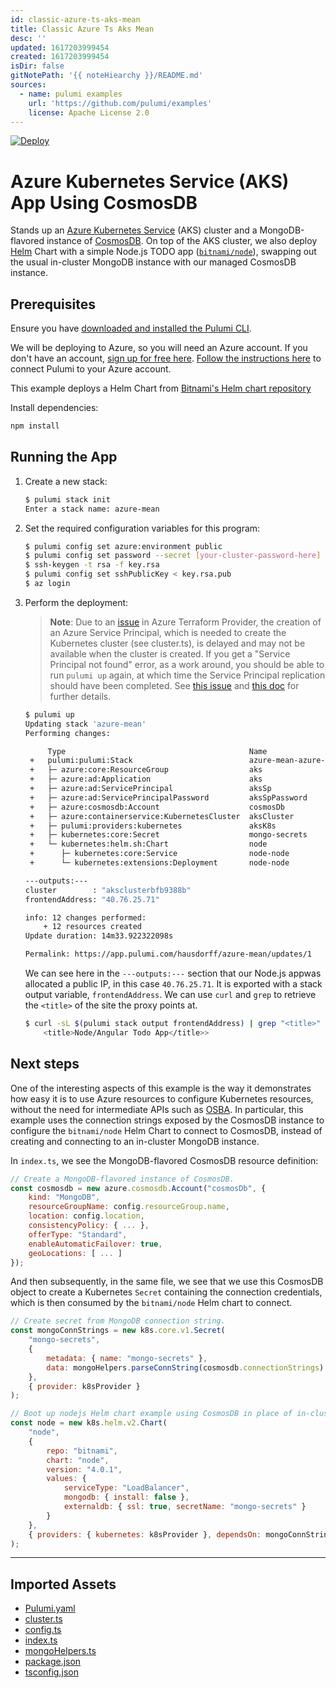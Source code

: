 ```yaml
---
id: classic-azure-ts-aks-mean
title: Classic Azure Ts Aks Mean
desc: ''
updated: 1617203999454
created: 1617203999454
isDir: false
gitNotePath: '{{ noteHiearchy }}/README.md'
sources:
  - name: pulumi examples
    url: 'https://github.com/pulumi/examples'
    license: Apache License 2.0
---
```

[![Deploy](https://get.pulumi.com/new/button.svg)](https://app.pulumi.com/new)

# Azure Kubernetes Service (AKS) App Using CosmosDB

Stands up an [Azure Kubernetes Service][aks] (AKS) cluster and a MongoDB-flavored instance of
[CosmosDB][cosmos]. On top of the AKS cluster, we also deploy [Helm][helm] Chart with a simple
Node.js TODO app ([`bitnami/node`][sample-mean]), swapping out the usual in-cluster MongoDB instance
with our managed CosmosDB instance.

## Prerequisites

Ensure you have [downloaded and installed the Pulumi CLI](https://www.pulumi.com/docs/get-started/install/).

We will be deploying to Azure, so you will need an Azure account. If you don't have an account,
[sign up for free here](https://azure.microsoft.com/en-us/free/). [Follow the instructions
here](https://www.pulumi.com/docs/intro/cloud-providers/azure/setup/) to connect Pulumi to your Azure account.

This example deploys a Helm Chart from [Bitnami's Helm chart repository](https://github.com/bitnami/charts)

Install dependencies:

```sh
npm install
```

## Running the App

1. Create a new stack:

   ```sh
   $ pulumi stack init
   Enter a stack name: azure-mean
   ```

2. Set the required configuration variables for this program:

   ```bash
   $ pulumi config set azure:environment public
   $ pulumi config set password --secret [your-cluster-password-here]
   $ ssh-keygen -t rsa -f key.rsa
   $ pulumi config set sshPublicKey < key.rsa.pub
   $ az login
   ```

3. Perform the deployment:

   > **Note**: Due to an [issue](https://github.com/terraform-providers/terraform-provider-azuread/issues/156) in Azure Terraform Provider, the
   > creation of an Azure Service Principal, which is needed to create the Kubernetes cluster (see cluster.ts), is delayed and may not
   > be available when the cluster is created.  If you get a "Service Principal not found" error, as a work around, you should be able to run `pulumi up`
   > again, at which time the Service Principal replication should have been completed. See [this issue](https://github.com/Azure/AKS/issues/1206) and
   > [this doc](https://docs.microsoft.com/en-us/azure/aks/troubleshooting#im-receiving-errors-that-my-service-principal-was-not-found-when-i-try-to-create-a-new-cluster-without-passing-in-an-existing-one)
   > for further details.

   ```sh
   $ pulumi up
   Updating stack 'azure-mean'
   Performing changes:

        Type                                         Name                   Status      Info
    +   pulumi:pulumi:Stack                          azure-mean-azure-mean  created     1 warning
    +   ├─ azure:core:ResourceGroup                  aks                    created
    +   ├─ azure:ad:Application                      aks                    created
    +   ├─ azure:ad:ServicePrincipal                 aksSp                  created
    +   ├─ azure:ad:ServicePrincipalPassword         aksSpPassword          created
    +   ├─ azure:cosmosdb:Account                    cosmosDb               created
    +   ├─ azure:containerservice:KubernetesCluster  aksCluster             created
    +   ├─ pulumi:providers:kubernetes               aksK8s                 created
    +   ├─ kubernetes:core:Secret                    mongo-secrets          created
    +   └─ kubernetes:helm.sh:Chart                  node                   created
    +      ├─ kubernetes:core:Service                node-node              created
    +      └─ kubernetes:extensions:Deployment       node-node              created

   ---outputs:---
   cluster        : "aksclusterbfb9388b"
   frontendAddress: "40.76.25.71"

   info: 12 changes performed:
       + 12 resources created
   Update duration: 14m33.922322098s

   Permalink: https://app.pulumi.com/hausdorff/azure-mean/updates/1
   ```

   We can see here in the `---outputs:---` section that our Node.js appwas allocated a public IP,
   in this case `40.76.25.71`. It is exported with a stack output variable, `frontendAddress`. We
   can use `curl` and `grep` to retrieve the `<title>` of the site the proxy points at.

   ```sh
   $ curl -sL $(pulumi stack output frontendAddress) | grep "<title>"
       <title>Node/Angular Todo App</title>>
   ```

## Next steps

One of the interesting aspects of this example is the way it demonstrates how easy it is to use
Azure resources to configure Kubernetes resources, without the need for intermediate APIs such as
[OSBA](https://osba.sh/). In particular, this example uses the connection strings exposed by the
CosmosDB instance to configure the `bitnami/node` Helm Chart to connect to CosmosDB, instead of
creating and connecting to an in-cluster MongoDB instance.

In `index.ts`, we see the MongoDB-flavored CosmosDB resource definition:

```javascript
// Create a MongoDB-flavored instance of CosmosDB.
const cosmosdb = new azure.cosmosdb.Account("cosmosDb", {
    kind: "MongoDB",
    resourceGroupName: config.resourceGroup.name,
    location: config.location,
    consistencyPolicy: { ... },
    offerType: "Standard",
    enableAutomaticFailover: true,
    geoLocations: [ ... ]
});
```

And then subsequently, in the same file, we see that we use this CosmosDB object to create a
Kubernetes `Secret` containing the connection credentials, which is then consumed by the
`bitnami/node` Helm chart to connect.

```javascript
// Create secret from MongoDB connection string.
const mongoConnStrings = new k8s.core.v1.Secret(
    "mongo-secrets",
    {
        metadata: { name: "mongo-secrets" },
        data: mongoHelpers.parseConnString(cosmosdb.connectionStrings)
    },
    { provider: k8sProvider }
);

// Boot up nodejs Helm chart example using CosmosDB in place of in-cluster MongoDB.
const node = new k8s.helm.v2.Chart(
    "node",
    {
        repo: "bitnami",
        chart: "node",
        version: "4.0.1",
        values: {
            serviceType: "LoadBalancer",
            mongodb: { install: false },
            externaldb: { ssl: true, secretName: "mongo-secrets" }
        }
    },
    { providers: { kubernetes: k8sProvider }, dependsOn: mongoConnStrings }
);
```

[sample-mean]: https://github.com/bitnami/sample-mean

[aks]: https://azure.microsoft.com/en-us/services/kubernetes-service/

[cosmos]: https://azure.microsoft.com/en-us/services/cosmos-db/

[helm]: https://www.helm.sh/

* * *

## Imported Assets

- [Pulumi.yaml](/assets/pulumi.yaml)
- [cluster.ts](/assets/cluster.ts)
- [config.ts](/assets/config.ts)
- [index.ts](/assets/index.ts)
- [mongoHelpers.ts](/assets/mongohelpers.ts)
- [package.json](/assets/package.json)
- [tsconfig.json](/assets/tsconfig.json)

